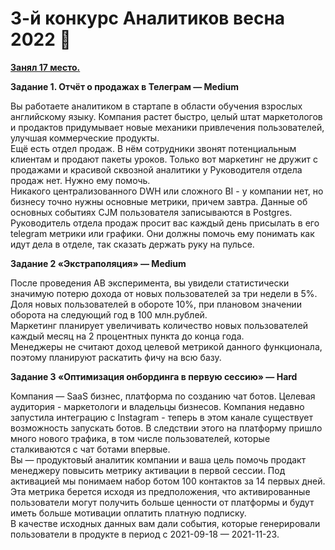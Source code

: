 # 3-й конкурс Аналитиков весна 2022 🌱

[**Занял 17 место.**](https://contest.careerfactory.ru/contest_inside/1645712833779x504186065893457900)


**Задание 1. Отчёт о продажах в Телеграм — Medium**

Вы работаете аналитиком в стартапе в области обучения взрослых английскому языку. Компания растет быстро, целый штат маркетологов и продактов придумывает новые механики привлечения пользователей, улучшая коммерческие продукты. \
Ещё есть отдел продаж. В нём сотрудники звонят потенциальным клиентам и продают пакеты уроков. Только вот маркетинг не дружит с продажами и красивой сквозной аналитики у Руководителя отдела продаж нет. Нужно ему помочь. \
Никакого централизованного DWH или сложного BI - у компании нет, но бизнесу точно нужны основные метрики, причем завтра. Данные об основных событиях CJM пользователя записываются в Postgres. \
Руководитель отдела продаж просит вас каждый день присылать в его telegram метрики или графики. Они должны помочь ему понимать как идут дела в отделе, так сказать держать руку на пульсе.

**Задание 2 «Экстраполяция»  — Medium**

После проведения AB эксперимента, вы увидели статистически значимую потерю дохода от новых пользователей за три недели в 5%. Доля новых пользователей в обороте 10%, при плановом значении оборота на следующий год в 100 млн.рублей. \
Маркетинг планирует увеличивать количество новых пользователей каждый месяц на 2 процентных пункта до конца года. \
Менеджеры не считают доход целевой метрикой данного функционала, поэтому планируют раскатить фичу на всю базу.


**Задание 3 «Оптимизация онбординга в первую сессию» — Hard**

Компания — SaaS бизнес, платформа по созданию чат ботов. Целевая аудитория - маркетологи и владельцы бизнесов. Компания недавно запустила интеграцию с Instagram - теперь в этом канале существует возможность запускать ботов. В следствии этого на платформу пришло много нового трафика, в том числе пользователей, которые сталкиваются с чат ботами впервые. \
Вы — продуктовый аналитик компании и ваша цель помочь продакт менеджеру повысить метрику активации в первой сессии. Под активацией мы понимаем набор ботом 100 контактов за 14 первых дней. Эта метрика берется исходя из предположения, что активированные пользователи могут получить больше ценности от платформы и будут иметь больше мотивации оплатить платную подписку. \
В качестве исходных данных вам дали события, которые генерировали пользователи в продукте в период с 2021-09-18 — 2021-11-23.
